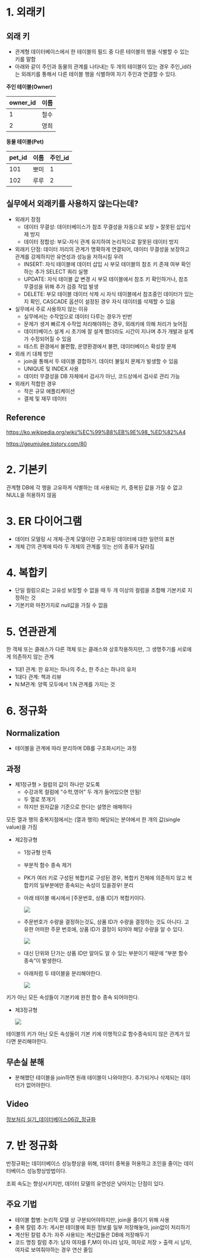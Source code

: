 # 1. 외래키
## 외래 키

- 관계형 데이터베이스에서 한 테이블의 필드 중 다른 테이블의 행을 식별할 수 있는 키를 말함
- 아래와 같이 주인과 동물의 관계를 나타내는 두 개의 테이블이 있는 경우 주인_id라는 외래키를 통해서 다른 테이블 행을 식별하여 자기 주인과 연결할 수 있다.

**주인 테이블(Owner)**

| owner_id | 이름 |
| --- | --- |
| 1 | 철수 |
| 2 | 영희 |

**동물 테이블(Pet)**

| pet_id | 이름 | 주인_id |
| --- | --- | --- |
| 101 | 뽀미 | 1 |
| 102 | 루루 | 2 |

## 실무에서 외래키를 사용하지 않는다는데?

- 외래키 장점
    - 데이터 무결성: 데이터베이스가 참조 무결성을 자동으로 보장 > 잘못된 삽입삭제 방지
    - 데이터 정합성: 부모-자식 관계 유지하여 논리적으로 잘못된 데이터 방지
- 외래키 단점: 데이터 끼리의 관계가 명확하게 연결되어, 데이터 무결성을 보장하고 관계를 강제하지만 유연성과 성능을 저하시킬 우려
    - INSERT: 자식 테이블에 데이터 삽입 시 부모 테이블의 참조 키 존재 여부 확인하는 추가 SELECT 쿼리 실행
    - UPDATE: 자식 테이블 값 변경 시 부모 테이블에서 참조 키 확인하거나, 참조 무결성을 위해 추가 검증 작업 발생
    - DELETE: 부모 테이블 데이터 삭제 시 자식 테이블에서 참조중인 데이터가 있는지 확인, CASCADE 옵션이 설정된 경우 자식 데이터를 삭제할 수 있음
- 실무에서 주로 사용하지 않는 이유
    - 실무에서는 수작업으로 데이터 다루는 경우가 빈번
    - 문제가 생겨 빠르게 수작업 처리해야하는 경우, 외래키에 의해 처리가 늦어짐
    - 데이터베이스 설계 시 초기에 잘 설계 했더라도 시간이 지나며 추가 개발과 설계가 수정되어질 수 있음
    - 테스트 환경에서 불편함, 운영환경에서 불편, 데이터베이스 확성장 문제
- 외래 키 대체 방안
    - join을 통해서 두 테이블 결합하기. 데이터 불일치 문제가 발생할 수 있음
    - UNIQUE 및 INDEX 사용
    - 데이터 무결성을 DB 자체에서 검사가 아닌, 코드상에서 검사로 관리 가능
- 외래키 적합한 경우
    - 작은 규모 애플리케이션
    - 결제 및 재무 데이터

## Reference

https://ko.wikipedia.org/wiki/%EC%99%B8%EB%9E%98_%ED%82%A4

https://geumjulee.tistory.com/80

# 2. 기본키
관계형 DB에 각 행을 고유하게 식별하는 데 사용되는 키, 중복된 값을 가질 수 없고 NULL을 허용하지 않음

# 3. ER 다이어그램

- 데이터 모델링 시 개체-관계 모델이란 구조화된 데이터에 대한 일련의 표현
- 개체 간의 관계에 따라 두 개체의 관계를 잇는 선의 종류가 달라짐

# 4. 복합키
- 단일 컬럼으로는 고유성 보장할 수 없을 때 두 개 이상의 컬럼을 조합해 기본키로 지정하는 것
- 기본키와 마찬가지로 null값을 가질 수 없음

# 5. 연관관계

한 객체 또는 클래스가 다른 객체 또는 클래스와 상호작용하지만, 그 생명주기를 서로에게 의존하지 않는 관계

- 1대1 관계: 한 유저는 하나의 주소, 한 주소는 하나의 유저
- 1대다 관계: 책과 리뷰
- N:M관계: 양쪽 모두에서 1:N 관계를 가지는 것

# 6. 정규화
## Normalization

- 테이블을 관계에 따라 분리하며 DB를 구조화시키는 과정

## 과정

- 제1정규형 > 컬럼의 값이 하나만 갖도록
    - 수강과목 컬럼에 “수학,영어” 두 개가 들어있으면 안됨!
    - 두 열로 쪼개기
    - 하지만 원자값을 기준으로 한다는 설명은 애매하다

<aside>

모든 열과 행의 중복지점에서는 (열과 행의) 해당되는 분야에서 한 개의 값(single value)을 가짐

</aside>

- 제2정규형
    - 1정규형 만족
    - 부분적 함수 종속 제거
    - PK가 여러 키로 구성된 복합키로 구성된 경우, 복합키 전체에 의존하지 않고 복합키의 일부분에만 종속되는 속성이 있을경우! 분리
    - 아래 테이블 예시에서 [주문번호, 상품 ID]가 복합키이다.
        
        ![](키워드1.png)
        
    - 주문번호가 수량을 결정하는것도, 상품 ID가 수량을 결정하는 것도 아니다. 고유한 어떠한 주문 번호에, 상품 ID가 결정이 되어야 해당 수량을 알 수 있다.
        
        ![](키워드2.png)
        
    - 대신 단위와 단가는 상품 ID만 알아도 알 수 있는 부분이기 때문에 “부분 함수 종속”이 발생한다.
    - 아래처럼 두 테이블을 분리해야한다.
        
        ![](키워드3.png)
        

<aside>

키가 아닌 모든 속성들이 기본키에 완전 함수 종속 되어야한다.

</aside>

- 제3정규형
    
    ![](키워드4.png)
    

<aside>

테이블의 키가 아닌 모든 속성들이 기본 키에 이행적으로 함수종속되지 않은 관계가 있다면 분리해야한다.

</aside>

## 무손실 분해

- 분해했던 테이블을 join하면 원래 테이블이 나와야한다. 추가되거나 삭제되는 데이터가 없어야한다.

## Video

[정보처리 실기_데이터베이스06강_정규화](https://youtu.be/RXQ1kZ_JHqg?si=f0OPsoOWnJXSbqca)

# 7. 반 정규화

반정규화는 데이터베이스 성능향상을 위해, 데이터 중복을 허용하고 조인을 줄이는 데이터베이스 성능향상방법이다.

조회 속도는 향상시키지만, 데이터 모델의 유연성은 낮아지는 단점이 있다.

## 주요 기법

- 테이블 합병: 논리적 모델 상 구분되어야하지만, join을 줄이기 위해 사용
- 중복 칼럼 추가: 게시판 테이블에 회원 정보를 일부 저장해놓아, join없이 처리하기
- 계산된 칼럼 추가: 자주 사용되는 계산값들은 DB에 저장해두기
- 코드 명칭 칼럼 추가: 남자 여자를 F,M이 아니라 남자, 여자로 저장 > 출력 시 남자, 여자로 보여줘야하는 경우 연산 줄임